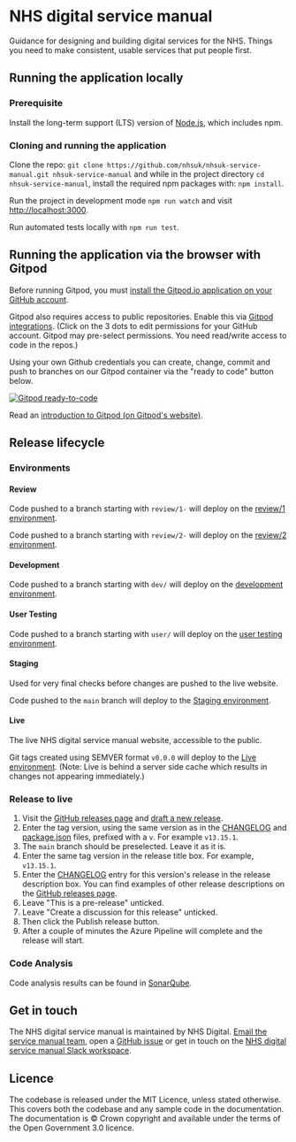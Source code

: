 # NHS digital service manual

Guidance for designing and building digital services for the NHS. Things you need to make consistent, usable services that put people first.

## Running the application locally

### Prerequisite

Install the long-term support (LTS) version of <a href="https://nodejs.org/en/">Node.js</a>, which includes npm.

### Cloning and running the application

Clone the repo: `git clone https://github.com/nhsuk/nhsuk-service-manual.git nhsuk-service-manual` and while in the project directory `cd nhsuk-service-manual`, install the required npm packages with: `npm install`.

Run the project in development mode `npm run watch` and visit <a href="http://localhost:3000">http://localhost:3000</a>.

Run automated tests locally with `npm run test`.

## Running the application via the browser with Gitpod

Before running Gitpod, you must <a href="https://github.com/apps/gitpod-io/installations/new">install the Gitpod.io application on your GitHub account</a>.

Gitpod also requires access to public repositories. Enable this via <a href="https://gitpod.io/integrations">Gitpod integrations</a>. (Click on the 3 dots to edit permissions for your GitHub account. Gitpod may pre-select permissions. You need read/write access to code in the repos.)

Using your own Github credentials you can create, change, commit and push to branches on our Gitpod container via the "ready to code" button below.

[![Gitpod ready-to-code](https://img.shields.io/badge/Gitpod-ready--to--code-blue?logo=gitpod)](https://gitpod.io/#https://github.com/nhsuk/nhsuk-service-manual)

Read an <a href="https://www.gitpod.io/docs">introduction to Gitpod (on Gitpod's website)</a>.

## Release lifecycle

### Environments

#### Review

Code pushed to a branch starting with `review/1-` will deploy on the [review/1 environment](https://nhsuk-service-manual-review-wa-1-dev-uks.azurewebsites.net/).

Code pushed to a branch starting with `review/2-` will deploy on the [review/2 environment](https://nhsuk-service-manual-review-wa-2-dev-uks.azurewebsites.net/).

#### Development

Code pushed to a branch starting with `dev/` will deploy on the [development environment](https://nhsuk-service-manual-wa-dev-uks.azurewebsites.net/).

#### User Testing

Code pushed to a branch starting with `user/` will deploy on the [user testing environment](https://nhsuk-service-manual-usertesting-wa-dev-uks.azurewebsites.net/).

#### Staging

Used for very final checks before changes are pushed to the live website.

Code pushed to the `main` branch will deploy to the [Staging environment](https://nhsuk-service-manual-dev-uks.azurewebsites.net/).

#### Live

The live NHS digital service manual website, accessible to the public.

Git tags created using SEMVER format `v0.0.0` will deploy to the [Live environment](https://service-manual.nhs.uk/). (Note: Live is behind a server side cache which results in changes not appearing immediately.)

### Release to live

1. Visit the [GitHub releases page](https://github.com/nhsuk/nhsuk-service-manual/releases) and [draft a new release](https://github.com/nhsuk/nhsuk-service-manual/releases/new).
2. Enter the tag version, using the same version as in the [CHANGELOG](https://github.com/nhsuk/nhsuk-service-manual/blob/\/CHANGELOG.md) and [package.json](https://github.com/nhsuk/nhsuk-service-manual/blob/main/package.json#L3) files, prefixed with a `v`. For example `v13.15.1`.
3. The `main` branch should be preselected. Leave it as it is.
4. Enter the same tag version in the release title box. For example, `v13.15.1`.
5. Enter the [CHANGELOG](https://github.com/nhsuk/nhsuk-service-manual/blob/main/CHANGELOG.md) entry for this version's release in the release description box. You can find examples of other release descriptions on the [GitHub releases page](https://github.com/nhsuk/nhsuk-service-manual/releases).
6. Leave "This is a pre-release" unticked.
7. Leave "Create a discussion for this release" unticked.
8. Then click the Publish release button.
9. After a couple of minutes the Azure Pipeline will complete and the release will start.

### Code Analysis

Code analysis results can be found in [SonarQube](https://sonar.nhswebsite.nhs.uk/dashboard?id=service-manual).

## Get in touch

The NHS digital service manual is maintained by NHS Digital. [Email the service manual team](mailto:service-manual@nhs.net), open a [GitHub issue](https://github.com/nhsuk/nhsuk-service-manual/issues/new) or get in touch on the [NHS digital service manual Slack workspace](https://service-manual.nhs.uk/slack).

## Licence

The codebase is released under the MIT Licence, unless stated otherwise. This covers both the codebase and any sample code in the documentation. The documentation is © Crown copyright and available under the terms of the Open Government 3.0 licence.
